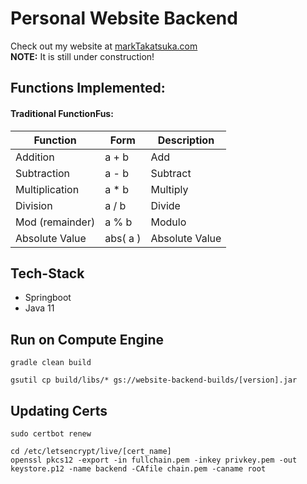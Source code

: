 # Personal Website Backend
Check out my website at [markTakatsuka.com](https://markTakatsuka.com)  
**NOTE:** It is still under construction!

## Functions Implemented:
#### Traditional FunctionFus:
| Function | Form | Description |
| --- | --- | --- |
| Addition          | a + b | Add |
| Subtraction       | a - b | Subtract |
| Multiplication    | a * b | Multiply | 
| Division          | a / b | Divide |
| Mod (remainder)   | a % b | Modulo |
| Absolute Value    | abs( a ) | Absolute Value |

## Tech-Stack
- Springboot
- Java 11

## Run on Compute Engine
```shell
gradle clean build

gsutil cp build/libs/* gs://website-backend-builds/[version].jar
```

## Updating Certs
```shell
sudo certbot renew

cd /etc/letsencrypt/live/[cert_name]
openssl pkcs12 -export -in fullchain.pem -inkey privkey.pem -out keystore.p12 -name backend -CAfile chain.pem -caname root
```